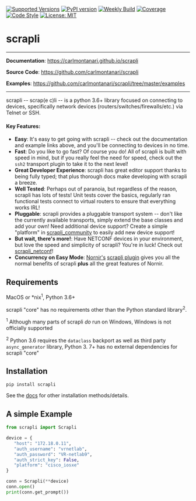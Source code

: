 [![Supported Versions](https://img.shields.io/pypi/pyversions/scrapli.svg)](https://pypi.org/project/scrapli)
[![PyPI version](https://badge.fury.io/py/scrapli.svg)](https://badge.fury.io/py/scrapli)
[![Weekly Build](https://github.com/carlmontanari/scrapli/workflows/Weekly%20Build/badge.svg)](https://github.com/carlmontanari/scrapli/actions?query=workflow%3A%22Weekly+Build%22)
[![Coverage](https://codecov.io/gh/carlmontanari/scrapli/branch/master/graph/badge.svg)](https://codecov.io/gh/carlmontanari/scrapli)
[![Code Style](https://img.shields.io/badge/code%20style-black-000000.svg)](https://github.com/ambv/black)
[![License: MIT](https://img.shields.io/badge/License-MIT-blueviolet.svg)](https://opensource.org/licenses/MIT)

scrapli
=======

---

**Documentation**: <a href="https://carlmontanari.github.io/scrapli" target="_blank">https://carlmontanari.github.io/scrapli</a>

**Source Code**: <a href="https://github.com/carlmontanari/scrapli" target="_blank">https://github.com/carlmontanari/scrapli</a>

**Examples**: <a href="https://github.com/carlmontanari/scrapli/tree/master/examples" target="_blank">https://github.com/carlmontanari/scrapli/tree/master/examples</a>

---

scrapli -- scrap(e c)li --  is a python 3.6+ library focused on connecting to devices, specifically network devices
 (routers/switches/firewalls/etc.) via Telnet or SSH.

#### Key Features:

- __Easy__: It's easy to get going with scrapli -- check out the documentation and example links above, and you'll be 
  connecting to devices in no time.
- __Fast__: Do you like to go fast? Of course you do! All of scrapli is built with speed in mind, but if you really 
  feel the need for speed, check out the `ssh2` transport plugin to take it to the next level!
- __Great Developer Experience__: scrapli has great editor support thanks to being fully typed; that plus thorough 
  docs make developing with scrapli a breeze.
- __Well Tested__: Perhaps out of paranoia, but regardless of the reason, scrapli has lots of tests! Unit tests 
  cover the basics, regularly ran functional tests connect to virtual routers to ensure that everything works IRL! 
- __Pluggable__: scrapli provides a pluggable transport system -- don't like the currently available transports, 
  simply extend the base classes and add your own! Need additional device support? Create a simple "platform" in 
  [scrapli_community](https://github.com/scrapli/scrapli_community) to easily add new device support!
- __But wait, there's more!__: Have NETCONF devices in your environment, but love the speed and simplicity of 
  scrapli? You're in luck! Check out [scrapli_netconf]()!
- __Concurrency on Easy Mode__: [Nornir's](https://github.com/nornir-automation/nornir) 
  [scrapli plugin](https://github.com/scrapli/nornir_scrapli) gives you all the normal benefits of scrapli __plus__ 
  all the great features of Nornir.


## Requirements

MacOS or \*nix<sup>1</sup>, Python 3.6+

scrapli "core" has no requirements other than the Python standard library<sup>2</sup>.


<sup>1</sup> Although many parts of scrapli *do* run on Windows, Windows is not officially supported

<sup>2</sup> Python 3.6 requires the `dataclass` backport as well as third party `async_generator` library, Python 3.
7+ has no external dependencies for scrapli "core"


## Installation

```
pip install scrapli
```

See the [docs](https://carlmontanari.github.io/scrapli/user_guide/installation) for other installation methods/details.



## A simple Example

```python
from scrapli import Scrapli

device = {
   "host": "172.18.0.11",
   "auth_username": "vrnetlab",
   "auth_password": "VR-netlab9",
   "auth_strict_key": False,
   "platform": "cisco_iosxe"
}

conn = Scrapli(**device)
conn.open()
print(conn.get_prompt())
```
